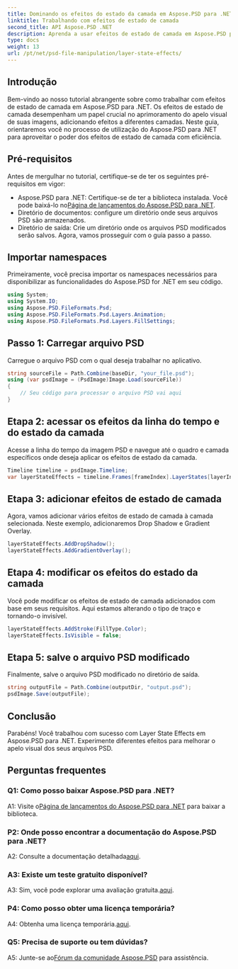 ```yaml
---
title: Dominando os efeitos do estado da camada em Aspose.PSD para .NET
linktitle: Trabalhando com efeitos de estado de camada
second_title: API Aspose.PSD .NET
description: Aprenda a usar efeitos de estado de camada em Aspose.PSD para .NET. Aprimore seus arquivos PSD com Drop Shadow, Gradient Overlay e muito mais. Guia tutorial fácil.
type: docs
weight: 13
url: /pt/net/psd-file-manipulation/layer-state-effects/
---
```

## Introdução
Bem-vindo ao nosso tutorial abrangente sobre como trabalhar com efeitos de estado de camada em Aspose.PSD para .NET. Os efeitos de estado de camada desempenham um papel crucial no aprimoramento do apelo visual de suas imagens, adicionando efeitos a diferentes camadas. Neste guia, orientaremos você no processo de utilização do Aspose.PSD para .NET para aproveitar o poder dos efeitos de estado de camada com eficiência.
## Pré-requisitos
Antes de mergulhar no tutorial, certifique-se de ter os seguintes pré-requisitos em vigor:
-  Aspose.PSD para .NET: Certifique-se de ter a biblioteca instalada. Você pode baixá-lo no[Página de lançamentos do Aspose.PSD para .NET](https://releases.aspose.com/psd/net/).
- Diretório de documentos: configure um diretório onde seus arquivos PSD são armazenados.
- Diretório de saída: Crie um diretório onde os arquivos PSD modificados serão salvos.
Agora, vamos prosseguir com o guia passo a passo.
## Importar namespaces
Primeiramente, você precisa importar os namespaces necessários para disponibilizar as funcionalidades do Aspose.PSD for .NET em seu código.
```csharp
using System;
using System.IO;
using Aspose.PSD.FileFormats.Psd;
using Aspose.PSD.FileFormats.Psd.Layers.Animation;
using Aspose.PSD.FileFormats.Psd.Layers.FillSettings;
```
## Passo 1: Carregar arquivo PSD
Carregue o arquivo PSD com o qual deseja trabalhar no aplicativo.
```csharp
string sourceFile = Path.Combine(baseDir, "your_file.psd");
using (var psdImage = (PsdImage)Image.Load(sourceFile))
{
    // Seu código para processar o arquivo PSD vai aqui
}
```
## Etapa 2: acessar os efeitos da linha do tempo e do estado da camada
Acesse a linha do tempo da imagem PSD e navegue até o quadro e camada específicos onde deseja aplicar os efeitos de estado da camada.
```csharp
Timeline timeline = psdImage.Timeline;
var layerStateEffects = timeline.Frames[frameIndex].LayerStates[layerIndex].StateEffects;
```
## Etapa 3: adicionar efeitos de estado de camada
Agora, vamos adicionar vários efeitos de estado de camada à camada selecionada. Neste exemplo, adicionaremos Drop Shadow e Gradient Overlay.
```csharp
layerStateEffects.AddDropShadow();
layerStateEffects.AddGradientOverlay();
```
## Etapa 4: modificar os efeitos do estado da camada
Você pode modificar os efeitos de estado de camada adicionados com base em seus requisitos. Aqui estamos alterando o tipo de traço e tornando-o invisível.
```csharp
layerStateEffects.AddStroke(FillType.Color);
layerStateEffects.IsVisible = false;
```
## Etapa 5: salve o arquivo PSD modificado
Finalmente, salve o arquivo PSD modificado no diretório de saída.
```csharp
string outputFile = Path.Combine(outputDir, "output.psd");
psdImage.Save(outputFile);
```
## Conclusão

Parabéns! Você trabalhou com sucesso com Layer State Effects em Aspose.PSD para .NET. Experimente diferentes efeitos para melhorar o apelo visual dos seus arquivos PSD.

## Perguntas frequentes

### Q1: Como posso baixar Aspose.PSD para .NET?

 A1: Visite o[Página de lançamentos do Aspose.PSD para .NET](https://releases.aspose.com/psd/net/) para baixar a biblioteca.

### P2: Onde posso encontrar a documentação do Aspose.PSD para .NET?

 A2: Consulte a documentação detalhada[aqui](https://reference.aspose.com/psd/net/).

### A3: Existe um teste gratuito disponível?

 A3: Sim, você pode explorar uma avaliação gratuita.[aqui](https://releases.aspose.com/).

### P4: Como posso obter uma licença temporária?

 A4: Obtenha uma licença temporária.[aqui](https://purchase.aspose.com/temporary-license/).

### Q5: Precisa de suporte ou tem dúvidas?

 A5: Junte-se ao[Fórum da comunidade Aspose.PSD](https://forum.aspose.com/c/psd/34) para assistência.